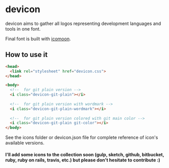 devicon
=======

devicon aims to gather all logos representing development languages and tools in one font.

Final font is built with [icomoon](http://icomoon.io).

How to use it
--------------

```html
<head>
  <link rel="stylesheet" href="devicon.css">
</head>

<body>
  <!--  for git plain version -->
  <i class="devicon-git-plain"></i>
  
  <!--  for git plain version with wordmark -->
  <i class="devicon-git-plain-wordmark"></i>
  
  <!--  for git plain version colored with git main color -->
  <i class="devicon-git-plain git-color"></i>
</body>
```

See the icons folder or devicon.json file for complete reference of icon's available versions.

#### I'll add some icons to the collection soon (gulp, sketch, github, bitbucket, ruby, ruby on rails, travis, etc.) but please don't hesitate to contribute :)
